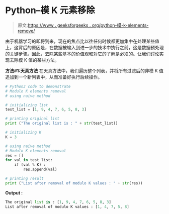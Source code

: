 # Python–模 K 元素移除

> 原文:[https://www . geeksforgeeks . org/python-模-k-elements-remove/](https://www.geeksforgeeks.org/python-modulo-k-elements-removal/)

由于机器学习的即将到来，现在的焦点比以往任何时候都更加集中在处理某些值上，这背后的原因是，在数据被输入到进一步的技术中执行之前，这是数据预处理的关键步骤。因此，去除某些基本的价值观和对它的了解是必须的。让我们讨论实现去除模 K 值的某些方法。

**方法#1:天真方法**
在天真方法中，我们遍历整个列表，并将所有过滤后的非模 K 值追加到一个新列表中，从而准备好执行后续操作。

```py
# Python3 code to demonstrate 
# Modulo K elements removal
# using naive method 

# initializing list
test_list = [1, 9, 4, 7, 6, 5, 8, 3]

# printing original list 
print ("The original list is : " + str(test_list))

# initializing K 
K = 3

# using naive method 
# Modulo K elements removal
res = []
for val in test_list:
    if (val % K) :
        res.append(val)

# printing result
print ("List after removal of modulo K values : " + str(res))
```

**Output :**

```py
The original list is : [1, 9, 4, 7, 6, 5, 8, 3]
List after removal of modulo K values : [1, 4, 7, 5, 8]

```